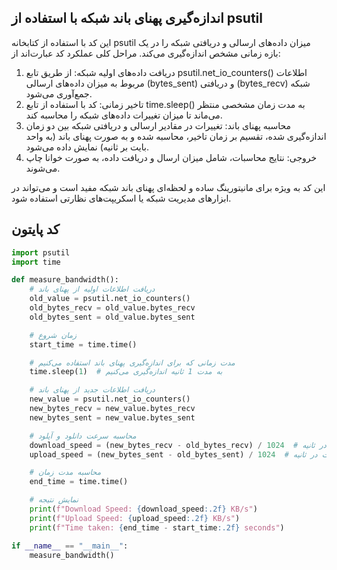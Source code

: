 ## اندازه‌گیری پهنای باند شبکه با استفاده از psutil
این کد با استفاده از کتابخانه psutil میزان داده‌های ارسالی و دریافتی شبکه را در یک بازه زمانی مشخص اندازه‌گیری می‌کند. مراحل کلی عملکرد کد عبارت‌اند از:
1. دریافت داده‌های اولیه شبکه: از طریق تابع psutil.net_io_counters() اطلاعات مربوط به میزان داده‌های ارسالی (bytes_sent) و دریافتی (bytes_recv) شبکه جمع‌آوری می‌شود.
2. تاخیر زمانی: کد با استفاده از تابع time.sleep() به مدت زمان مشخصی منتظر می‌ماند تا میزان تغییرات داده‌های شبکه را محاسبه کند.
3. محاسبه پهنای باند: تغییرات در مقادیر ارسالی و دریافتی شبکه بین دو زمان اندازه‌گیری شده، تقسیم بر زمان تاخیر، محاسبه شده و به صورت پهنای باند (به واحد بایت بر ثانیه) نمایش داده می‌شود.
4. خروجی: نتایج محاسبات، شامل میزان ارسال و دریافت داده، به صورت خوانا چاپ می‌شوند.
   
این کد به ویژه برای مانیتورینگ ساده و لحظه‌ای پهنای باند شبکه مفید است و می‌تواند در ابزارهای مدیریت شبکه یا اسکریپت‌های نظارتی استفاده شود.

## کد پایتون
```python
import psutil
import time

def measure_bandwidth():
    # دریافت اطلاعات اولیه از پهنای باند
    old_value = psutil.net_io_counters()
    old_bytes_recv = old_value.bytes_recv
    old_bytes_sent = old_value.bytes_sent

    # زمان شروع
    start_time = time.time()

    # مدت زمانی که برای اندازه‌گیری پهنای باند استفاده می‌کنیم
    time.sleep(1)  # به مدت 1 ثانیه اندازه‌گیری می‌کنیم

    # دریافت اطلاعات جدید از پهنای باند
    new_value = psutil.net_io_counters()
    new_bytes_recv = new_value.bytes_recv
    new_bytes_sent = new_value.bytes_sent

    # محاسبه سرعت دانلود و آپلود
    download_speed = (new_bytes_recv - old_bytes_recv) / 1024  # به کیلوبایت در ثانیه
    upload_speed = (new_bytes_sent - old_bytes_sent) / 1024  # به کیلوبایت در ثانیه

    # محاسبه مدت زمان
    end_time = time.time()

    # نمایش نتیجه
    print(f"Download Speed: {download_speed:.2f} KB/s")
    print(f"Upload Speed: {upload_speed:.2f} KB/s")
    print(f"Time taken: {end_time - start_time:.2f} seconds")

if __name__ == "__main__":
    measure_bandwidth()
```

